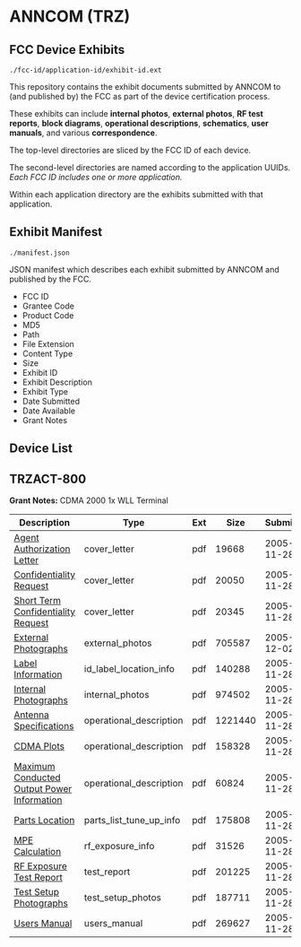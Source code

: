 # ANNCOM (TRZ)
## FCC Device Exhibits

```
./fcc-id/application-id/exhibit-id.ext
```

This repository contains the exhibit documents submitted by ANNCOM to (and published by) the FCC as part of the device certification process.

These exhibits can include **internal photos**, **external photos**, **RF test reports**, **block diagrams**, **operational descriptions**, **schematics**, **user manuals**, and various **correspondence**.

The top-level directories are sliced by the FCC ID of each device.

The second-level directories are named according to the application UUIDs. *Each FCC ID includes one or more application.*

Within each application directory are the exhibits submitted with that application. 

## Exhibit Manifest

```
./manifest.json
```

JSON manifest which describes each exhibit submitted by ANNCOM and published by the FCC.

- FCC ID
- Grantee Code
- Product Code
- MD5
- Path
- File Extension
- Content Type
- Size
- Exhibit ID
- Exhibit Description
- Exhibit Type
- Date Submitted
- Date Available
- Grant Notes

## Device List
## TRZACT-800
**Grant Notes:** CDMA 2000 1x WLL Terminal

| Description | Type | Ext | Size | Submitted | Available |
| ----------- | ---- | --- | ---- | --------- | --------- |
| [Agent Authorization Letter](TRZACT-800/05e9673038e190744e0f2a22e3175f02/606261.pdf) | cover_letter | pdf | 19668 | 2005-11-28 | 2005-11-28 |
| [Confidentiality Request](TRZACT-800/05e9673038e190744e0f2a22e3175f02/606262.pdf) | cover_letter | pdf | 20050 | 2005-11-28 | 2005-11-28 |
| [Short Term Confidentiality Request](TRZACT-800/05e9673038e190744e0f2a22e3175f02/606264.pdf) | cover_letter | pdf | 20345 | 2005-11-28 | 2005-11-28 |
| [External Photographs](TRZACT-800/05e9673038e190744e0f2a22e3175f02/607735.pdf) | external_photos | pdf | 705587 | 2005-12-02 | 2005-11-28 |
| [Label Information](TRZACT-800/05e9673038e190744e0f2a22e3175f02/606263.pdf) | id_label_location_info | pdf | 140288 | 2005-11-28 | 2005-11-28 |
| [Internal Photographs](TRZACT-800/05e9673038e190744e0f2a22e3175f02/606265.pdf) | internal_photos | pdf | 974502 | 2005-11-28 | 2006-01-12 |
| [Antenna Specifications](TRZACT-800/05e9673038e190744e0f2a22e3175f02/606258.pdf) | operational_description | pdf | 1221440 | 2005-11-28 | 2005-11-28 |
| [CDMA Plots](TRZACT-800/05e9673038e190744e0f2a22e3175f02/606260.pdf) | operational_description | pdf | 158328 | 2005-11-28 | 2005-11-28 |
| [Maximum Conducted Output Power Information](TRZACT-800/05e9673038e190744e0f2a22e3175f02/606266.pdf) | operational_description | pdf | 60824 | 2005-11-28 | 2005-11-28 |
| [Parts Location](TRZACT-800/05e9673038e190744e0f2a22e3175f02/606270.pdf) | parts_list_tune_up_info | pdf | 175808 | 2005-11-28 | 2005-11-28 |
| [MPE Calculation](TRZACT-800/05e9673038e190744e0f2a22e3175f02/606267.pdf) | rf_exposure_info | pdf | 31526 | 2005-11-28 | 2005-11-28 |
| [RF Exposure Test Report](TRZACT-800/05e9673038e190744e0f2a22e3175f02/606272.pdf) | test_report | pdf | 201225 | 2005-11-28 | 2005-11-28 |
| [Test Setup Photographs](TRZACT-800/05e9673038e190744e0f2a22e3175f02/606274.pdf) | test_setup_photos | pdf | 187711 | 2005-11-28 | 2006-01-12 |
| [Users Manual](TRZACT-800/05e9673038e190744e0f2a22e3175f02/606276.pdf) | users_manual | pdf | 269627 | 2005-11-28 | 2006-01-12 |
